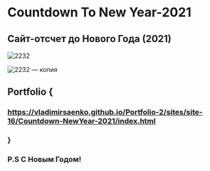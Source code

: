 # Countdown To New Year-2021
 
## Сайт-отсчет до Нового Года (2021)

![2232](https://user-images.githubusercontent.com/56477695/118030345-d74eb980-b36d-11eb-89b7-fd866c110cdb.png)

![2232 — копия](https://user-images.githubusercontent.com/56477695/118030415-ec2b4d00-b36d-11eb-86b2-8954345c96e7.png)

## Portfolio {

### https://vladimirsaenko.github.io/Portfolio-2/sites/site-16/Countdown-NewYear-2021/index.html

### }

### P.S С Новым Годом!
